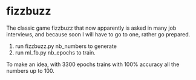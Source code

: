 # fizzbuzz

The classic game fizzbuzz that now apparently is asked in many job interviews, and because soon I will have to go to one, rather go prepared.

1) run fizzbuzz.py nb_numbers to generate
2) run ml_fb.py nb_epochs to train.

To make an idea, with 3300 epochs trains with 100% accuracy all the numbers up to 100.
